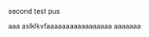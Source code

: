 


                                             


second test pus

aaa
aslklkvfaaaaaaaaaaaaaaaaa
aaaaaaa

